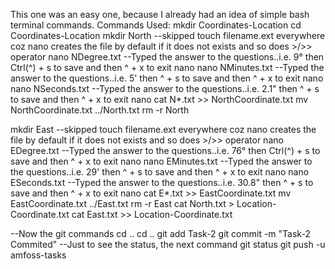 This one was an easy one, because I already had an idea of simple bash terminal commands.
Commands Used: 
mkdir Coordinates-Location
cd Coordinates-Location
mkdir North
--skipped touch filename.ext everywhere coz nano creates the file by default if it does not exists and so does >/>> operator
nano NDegree.txt
--Typed the answer to the questions..i.e. 9° then Ctrl(^) + s to save and then ^ + x to exit nano
nano NMinutes.txt
--Typed the answer to the questions..i.e. 5' then ^ + s to save and then ^ + x to exit nano
nano NSeconds.txt
--Typed the answer to the questions..i.e. 2.1" then ^ + s to save and then ^ + x to exit nano
cat N*.txt >> NorthCoordinate.txt
mv NorthCoordinate.txt ../North.txt
rm -r North

mkdir East
--skipped touch filename.ext everywhere coz nano creates the file by default if it does not exists and so does >/>> operator
nano EDegree.txt
--Typed the answer to the questions..i.e. 76° then Ctrl(^) + s to save and then ^ + x to exit nano
nano EMinutes.txt
--Typed the answer to the questions..i.e. 29' then ^ + s to save and then ^ + x to exit nano
nano ESeconds.txt
--Typed the answer to the questions..i.e. 30.8" then ^ + s to save and then ^ + x to exit nano
cat E*.txt >> EastCoordinate.txt
mv EastCoordinate.txt ../East.txt
rm -r East
cat North.txt > Location-Coordinate.txt
cat East.txt >> Location-Coordinate.txt

--Now the git commands
cd ..
cd ..
git add Task-2
git commit -m "Task-2 Commited"
--Just to see the status, the next command
git status
git push -u amfoss-tasks
